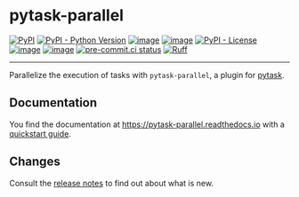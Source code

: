 # pytask-parallel

[![PyPI](https://img.shields.io/pypi/v/pytask-parallel?color=blue)](https://pypi.org/project/pytask-parallel)
[![PyPI - Python Version](https://img.shields.io/pypi/pyversions/pytask-parallel)](https://pypi.org/project/pytask-parallel)
[![image](https://img.shields.io/conda/vn/conda-forge/pytask-parallel.svg)](https://anaconda.org/conda-forge/pytask-parallel)
[![image](https://img.shields.io/conda/pn/conda-forge/pytask-parallel.svg)](https://anaconda.org/conda-forge/pytask-parallel)
[![PyPI - License](https://img.shields.io/pypi/l/pytask-parallel)](https://pypi.org/project/pytask-parallel)
[![image](https://img.shields.io/github/actions/workflow/status/pytask-dev/pytask-parallel/main.yml?branch=main)](https://github.com/pytask-dev/pytask-parallel/actions?query=branch%3Amain)
[![image](https://codecov.io/gh/pytask-dev/pytask-parallel/branch/main/graph/badge.svg)](https://codecov.io/gh/pytask-dev/pytask-parallel)
[![pre-commit.ci status](https://results.pre-commit.ci/badge/github/pytask-dev/pytask-parallel/main.svg)](https://results.pre-commit.ci/latest/github/pytask-dev/pytask-parallel/main)
[![Ruff](https://img.shields.io/endpoint?url=https://raw.githubusercontent.com/astral-sh/ruff/main/assets/badge/v2.json)](https://github.com/astral-sh/ruff)

______________________________________________________________________

Parallelize the execution of tasks with `pytask-parallel`, a plugin for
[pytask](https://github.com/pytask-dev/pytask).

## Documentation

You find the documentation at <https://pytask-parallel.readthedocs.io> with a
[quickstart guide](https://pytask-parallel.readthedocs.io/en/latest/quickstart.html).

## Changes

Consult the
[release notes](https://pytask-parallel.readthedocs.io/en/latest/changes.html) to find
out about what is new.
